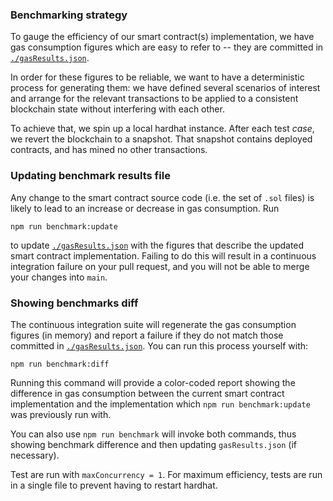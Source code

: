 ### Benchmarking strategy

To gauge the efficiency of our smart contract(s) implementation, we have gas consumption figures which are easy to refer to -- they are committed in [`./gasResults.json`](./gasResults.json).

In order for these figures to be reliable, we want to have a deterministic process for generating them: we have defined several scenarios of interest and arrange for the relevant transactions to be applied to a consistent blockchain state without interfering with each other.

To achieve that, we spin up a local hardhat instance. After each test _case_, we revert the blockchain to a snapshot. That snapshot contains deployed contracts, and has mined no other transactions.

### Updating benchmark results file

Any change to the smart contract source code (i.e. the set of `.sol` files) is likely to lead to an increase or decrease in gas consumption. Run

`npm run benchmark:update`

to update [`./gasResults.json`](./gasResults.json) with the figures that describe the updated smart contract implementation. Failing to do this will result in a continuous integration failure on your pull request, and you will not be able to merge your changes into `main`.

### Showing benchmarks diff

The continuous integration suite will regenerate the gas consumption figures (in memory) and report a failure if they do not match those committed in [`./gasResults.json`](./gasResults.json). You can run this process yourself with:

```
npm run benchmark:diff
```

Running this command will provide a color-coded report showing the difference in gas consumption between the current smart contract implementation and the implementation which `npm run benchmark:update` was previously run with.

You can also use `npm run benchmark` will invoke both commands, thus showing benchmark difference and then updating `gasResults.json` (if necessary).

Test are run with `maxConcurrency = 1`. For maximum efficiency, tests are run in a single file to prevent having to restart hardhat.
